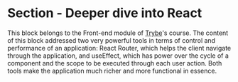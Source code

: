 # Section - Deeper dive into React

This block belongs to the Front-end module of [Trybe](https://www.betrybe.com/)'s course. The content of this block addressed two very powerful tools in terms of control and performance of an application: React Router, which helps the client navigate through the application, and useEffect, which has power over the cycle of a component and the scope to be executed through each user action. Both tools make the application much richer and more functional in essence.
